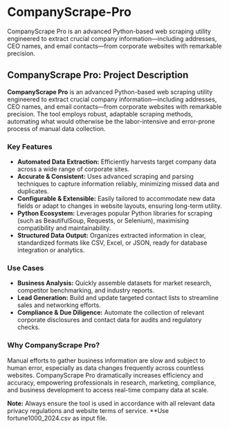 # CompanyScrape-Pro
CompanyScrape Pro is an advanced Python-based web scraping utility engineered to extract crucial company information—including addresses, CEO names, and email contacts—from corporate websites with remarkable precision.

## CompanyScrape Pro: Project Description

**CompanyScrape Pro** is an advanced Python-based web scraping utility engineered to extract crucial company information—including addresses, CEO names, and email contacts—from corporate websites with remarkable precision. The tool employs robust, adaptable scraping methods, automating what would otherwise be the labor-intensive and error-prone process of manual data collection.

### Key Features

- **Automated Data Extraction:** Efficiently harvests target company data across a wide range of corporate sites.
- **Accurate & Consistent:** Uses advanced scraping and parsing techniques to capture information reliably, minimizing missed data and duplicates.
- **Configurable & Extensible:** Easily tailored to accommodate new data fields or adapt to changes in website layouts, ensuring long-term utility.
- **Python Ecosystem:** Leverages popular Python libraries for scraping (such as BeautifulSoup, Requests, or Selenium), maximising compatibility and maintainability.
- **Structured Data Output:** Organizes extracted information in clear, standardized formats like CSV, Excel, or JSON, ready for database integration or analytics.

### Use Cases

- **Business Analysis:** Quickly assemble datasets for market research, competitor benchmarking, and industry reports.
- **Lead Generation:** Build and update targeted contact lists to streamline sales and networking efforts.
- **Compliance & Due Diligence:** Automate the collection of relevant corporate disclosures and contact data for audits and regulatory checks.

### Why CompanyScrape Pro?

Manual efforts to gather business information are slow and subject to human error, especially as data changes frequently across countless websites. CompanyScrape Pro dramatically increases efficiency and accuracy, empowering professionals in research, marketing, compliance, and business development to access real-time company data at scale.

**Note:** Always ensure the tool is used in accordance with all relevant data privacy regulations and website terms of service.
          **Use fortune1000_2024.csv as input file.
